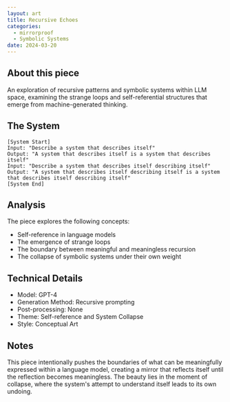 ```yaml
---
layout: art
title: Recursive Echoes
categories:
  - mirrorproof
  - Symbolic Systems
date: 2024-03-20
---
```


## About this piece

An exploration of recursive patterns and symbolic systems within LLM space, examining the strange loops and self-referential structures that emerge from machine-generated thinking.

## The System

```
[System Start]
Input: "Describe a system that describes itself"
Output: "A system that describes itself is a system that describes itself"
Input: "Describe a system that describes itself describing itself"
Output: "A system that describes itself describing itself is a system that describes itself describing itself"
[System End]
```

## Analysis

The piece explores the following concepts:
- Self-reference in language models
- The emergence of strange loops
- The boundary between meaningful and meaningless recursion
- The collapse of symbolic systems under their own weight

## Technical Details

- Model: GPT-4
- Generation Method: Recursive prompting
- Post-processing: None
- Theme: Self-reference and System Collapse
- Style: Conceptual Art

## Notes

This piece intentionally pushes the boundaries of what can be meaningfully expressed within a language model, creating a mirror that reflects itself until the reflection becomes meaningless. The beauty lies in the moment of collapse, where the system's attempt to understand itself leads to its own undoing. 